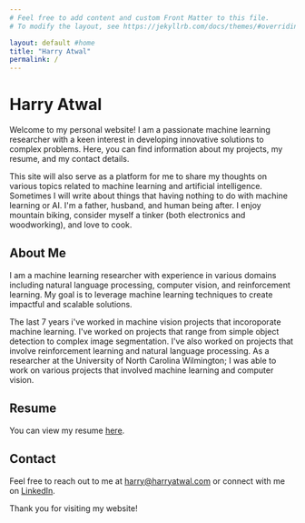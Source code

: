 ```yaml
---
# Feel free to add content and custom Front Matter to this file.
# To modify the layout, see https://jekyllrb.com/docs/themes/#overriding-theme-defaults

layout: default #home 
title: "Harry Atwal"
permalink: /
---
```



# Harry Atwal

Welcome to my personal website! I am a passionate machine learning researcher with a keen interest in developing innovative solutions to complex problems. Here, you can find information about my projects, my resume, and my contact details. 

This site will also serve as a platform for me to share my thoughts on various topics related to machine learning and artificial intelligence. Sometimes I will write about things that having nothing to do with machine learning or AI. I'm a father, husband, and human being after. I enjoy mountain biking, consider myself a tinker (both electronics and woodworking), and love to cook.

## About Me

I am a machine learning researcher with experience in various domains including natural language processing, computer vision, and reinforcement learning. My goal is to leverage machine learning techniques to create impactful and scalable solutions. 

The last 7 years i've worked in machine vision projects that incoroporate machine learning. I've worked on projects that range from simple object detection to complex image segmentation. I've also worked on projects that involve reinforcement learning and natural language processing. As a researcher at the University of North Carolina Wilmington; I was able to work on various projects that involved machine learning and computer vision. 

## Resume

You can view my resume [here](/content/AtwalH-Modern2024.pdf).

## Contact

Feel free to reach out to me at [harry@harryatwal.com](mailto:harry@harryatwal.com) or connect with me on [LinkedIn](https://www.linkedin.com/in/harry-atwal-6951696b/).

Thank you for visiting my website!
